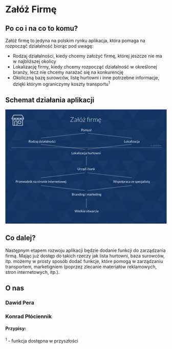 # Załóż Firmę
## Po co i na co to komu?
Załóż firmę to jedyna na polskim rynku aplikacja, która pomaga na rozpocząć działalność biorąc pod uwagę:
* Rodzaj działalności, kiedy chcemy założyć firmę, której jeszcze nie ma w najbliższej okolicy
* Lokalizację firmy, kiedy chcemy rozpocząć działalność w określonej branży, lecz nie chcemy narażać się na konkurencję
* Okoliczną bazę surowców, listę hurtowni i inne potrzebne informacje, dzięki którym ograniczymy koszty transportu<sup>1</sup>

## Schemat działania aplikacji
<img src="Schemat.png" />

## Co dalej?
Następnym etapem rozwoju aplikacji będzie dodanie funkcji do zarządzania firmą. Mając już dostęp do takich rzeczy jak lista hurtowni, baza surowców, itp. możemy w prosty sposób dodać funkcje, które pomogą w zarządzaniu transportem, marketigniem (poprzez zlecanie materiałów reklamowych, stron internetowych, itp.).

## O nas
### Dawid Pera
### Konrad Płóciennik

#### Przypisy:
<sup>1</sup> - funkcja dostępna w przyszłości
